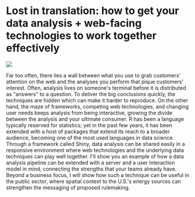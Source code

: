 # Lost in translation: how to get your data analysis + web-facing technologies to work together effectively

![](https://stillsfrmfilms.files.wordpress.com/2013/12/04.jpg)

Far too often, there lies a wall between what you use to grab customers' attention on the web and the analyses you perform that pique customers' interest. Often, analysis lives on someone's terminal before it is distributed as "answers" to a question. To deliver the big conclusions quickly, the techniques are hidden which can make it harder to reproduce. On the other hand, the maze of frameworks, competing web technologies, and changing user needs keeps analysis from being interactive, growing the divide between the analysis and your ultimate consumer. R has been a language typically reserved for statistics; yet in the past few years, it has been extended with a host of packages that extend its reach to a broader audience, becoming one of the most used languages in data science. Through a framework called Shiny, data analysis can be shared easily in a responsive environment where web technologies and the underlying data techniques can play well together. I'll show you an example of how a data analysis pipeline can be extended with a server and a user interaction model in mind, connecting the strengths that your teams already have. Beyond a business focus, I will show how such a technique can be useful in the public sector, where spatial context to the U.S.'s energy sources can strengthen the messaging of proposed rulemaking.
